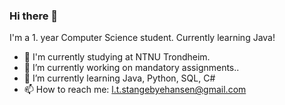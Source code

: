 ### Hi there 👋

I'm a 1. year Computer Science student. Currently learning Java!


- :school: I'm currently studying at NTNU Trondheim.
- 🔭 I’m currently working on mandatory assignments..
- 🌱 I’m currently learning Java, Python, SQL, C#
- 📫 How to reach me: l.t.stangebyehansen@gmail.com
